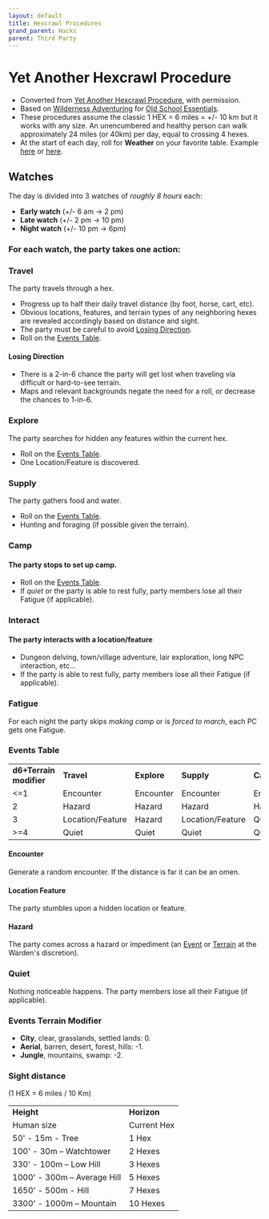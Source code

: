```yaml
---
layout: default
title: Hexcrawl Procedures
grand_parent: Hacks
parent: Third Party
---
```


# Yet Another Hexcrawl Procedure
- Converted from [Yet Another Hexcrawl Procedure](https://dangerisreal.blogspot.com/2021/08/yet-another-hexcrawl-procedure-there-is.html), with permission.
- Based on [Wilderness Adventuring](https://oldschoolessentials.necroticgnome.com/srd/index.php/Wilderness_Adventuring) for [Old School Essentials](https://www.drivethrurpg.com/product/272802/OldSchool-Essentials-Basic-Rules).
- These procedures assume the classic 1 HEX = 6 miles = +/- 10 km but it works with any size. An unencumbered and healthy person can walk approximately 24 miles (or 40km) per day, equal to crossing 4 hexes.
- At the start of each day, roll for **Weather** on your favorite table. Example [here](https://ynasmidgard.blogspot.com/2019/02/simple-seasonal-weather-table.html) or [here](https://donjon.bin.sh/d20/weather/).

## Watches
The day is divided into 3 watches of _roughly 8 hours_ each:
- **Early watch** (+/- 6 am -> 2 pm)
- **Late watch** (+/- 2 pm -> 10 pm)
- **Night watch** (+/- 10 pm -> 6pm)

### For each watch, the party takes one action:

### Travel
The party travels through a hex.
- Progress up to half their daily travel distance (by foot, horse, cart, etc).
- Obvious locations, features, and terrain types of any neighboring hexes are revealed accordingly based on distance and sight.
- The party must be careful to avoid [Losing Direction](/gm-resources/hacks/third-party/hexcrawl-procedures/#losing-direction).
- Roll on the [Events Table](/gm-resources/hacks/third-party/hexcrawl-procedures/#events-table).

#### Losing Direction
- There is a 2-in-6 chance the party will get lost when traveling via difficult or hard-to-see terrain.
- Maps and relevant backgrounds negate the need for a roll, or decrease the chances to 1-in-6.

### Explore
The party searches for hidden any features within the current hex.
- Roll on the [Events Table](/gm-resources/hacks/third-party/hexcrawl-procedures/#events-table).
- One Location/Feature is discovered.

### Supply
The party gathers food and water.
- Roll on the [Events Table](/gm-resources/hacks/third-party/hexcrawl-procedures/#events-table).
- Hunting and foraging (if possible given the terrain).

### Camp
#### The party stops to set up camp.
- Roll on the [Events Table](/gm-resources/hacks/third-party/hexcrawl-procedures/#events-table).
- If _quiet_ or the party is able to rest fully, party members lose all their Fatigue (if applicable).

### Interact
#### The party interacts with a location/feature
- Dungeon delving, town/village adventure, lair exploration, long NPC interaction, etc...
- If the party is able to rest fully, party members lose all their Fatigue (if applicable).

### Fatigue
For each night the party skips _making camp_ or is _forced to march_, each PC gets one Fatigue.

### Events Table

|                         |                  |             |                  |           |
| ----------------------- | ---------------- | ----------- | ---------------- | --------- |
| **d6+Terrain modifier** | **Travel**       | **Explore** | **Supply**       | **Camp**  |
| <=1                     | Encounter        | Encounter   | Encounter        | Encounter |
| 2                       | Hazard           | Hazard      | Hazard           | Hazard    |
| 3                       | Location/Feature | Hazard      | Location/Feature | Quiet     |
| >=4                     | Quiet            | Quiet       | Quiet            | Quiet     |

#### Encounter
Generate a random encounter. If the distance is far it can be an omen.

#### Location Feature
The party stumbles upon a hidden location or feature.

#### Hazard
The party comes across a hazard or impediment (an [Event](/gm-resources/hacks/third-party/hexcrawl-procedures/#events-table) or [Terrain](/gm-resources/hacks/third-party/hexcrawl-procedures/#events-terrain-modifier) at the Warden's discretion).

### Quiet
Nothing noticeable happens. The party members lose all their Fatigue (if applicable).

### Events Terrain Modifier
- **City**, clear, grasslands, settled lands: 0.
- **Aerial**, barren, desert, forest, hills: -1.
- **Jungle**, mountains, swamp: -2.

### Sight distance
(1 HEX = 6 miles / 10 Km)

|||
| --------------------------- | ----------- |
| **Height**                  | **Horizon** |
| Human size                  | Current Hex |
| 50' - 15m - Tree            | 1 Hex       |
| 100' - 30m – Watchtower     | 2 Hexes     |
| 330' - 100m – Low Hill      | 3 Hexes     |
| 1000' - 300m – Average Hill | 5 Hexes     |
| 1650' - 500m - Hill         | 7 Hexes     |
| 3300' - 1000m – Mountain    | 10 Hexes    |
